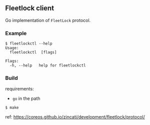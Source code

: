 ## Fleetlock client

Go implementation of `FleetLock` protocol.

### Example

```
$ fleetlockctl --help
Usage:
  fleetlockctl  [flags]

Flags:
  -h, --help   help for fleetlockctl
```

### Build

requirements:
  * `go` in the path

```
$ make
```

ref: https://coreos.github.io/zincati/development/fleetlock/protocol/
